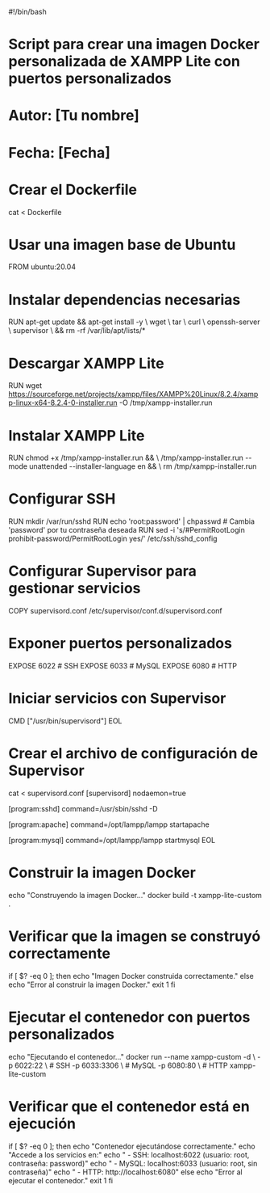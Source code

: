 #!/bin/bash

# Script para crear una imagen Docker personalizada de XAMPP Lite con puertos personalizados
# Autor: [Tu nombre]
# Fecha: [Fecha]

# Crear el Dockerfile
cat <<EOL > Dockerfile
# Usar una imagen base de Ubuntu
FROM ubuntu:20.04

# Instalar dependencias necesarias
RUN apt-get update && apt-get install -y \\
    wget \\
    tar \\
    curl \\
    openssh-server \\
    supervisor \\
    && rm -rf /var/lib/apt/lists/*

# Descargar XAMPP Lite
RUN wget https://sourceforge.net/projects/xampp/files/XAMPP%20Linux/8.2.4/xampp-linux-x64-8.2.4-0-installer.run -O /tmp/xampp-installer.run

# Instalar XAMPP Lite
RUN chmod +x /tmp/xampp-installer.run && \\
    /tmp/xampp-installer.run --mode unattended --installer-language en && \\
    rm /tmp/xampp-installer.run

# Configurar SSH
RUN mkdir /var/run/sshd
RUN echo 'root:password' | chpasswd  # Cambia 'password' por tu contraseña deseada
RUN sed -i 's/#PermitRootLogin prohibit-password/PermitRootLogin yes/' /etc/ssh/sshd_config

# Configurar Supervisor para gestionar servicios
COPY supervisord.conf /etc/supervisor/conf.d/supervisord.conf

# Exponer puertos personalizados
EXPOSE 6022  # SSH
EXPOSE 6033  # MySQL
EXPOSE 6080  # HTTP

# Iniciar servicios con Supervisor
CMD ["/usr/bin/supervisord"]
EOL

# Crear el archivo de configuración de Supervisor
cat <<EOL > supervisord.conf
[supervisord]
nodaemon=true

[program:sshd]
command=/usr/sbin/sshd -D

[program:apache]
command=/opt/lampp/lampp startapache

[program:mysql]
command=/opt/lampp/lampp startmysql
EOL

# Construir la imagen Docker
echo "Construyendo la imagen Docker..."
docker build -t xampp-lite-custom .

# Verificar que la imagen se construyó correctamente
if [ $? -eq 0 ]; then
    echo "Imagen Docker construida correctamente."
else
    echo "Error al construir la imagen Docker."
    exit 1
fi

# Ejecutar el contenedor con puertos personalizados
echo "Ejecutando el contenedor..."
docker run --name xampp-custom -d \\
  -p 6022:22 \      # SSH
  -p 6033:3306 \    # MySQL
  -p 6080:80 \      # HTTP
  xampp-lite-custom

# Verificar que el contenedor está en ejecución
if [ $? -eq 0 ]; then
    echo "Contenedor ejecutándose correctamente."
    echo "Accede a los servicios en:"
    echo " - SSH: localhost:6022 (usuario: root, contraseña: password)"
    echo " - MySQL: localhost:6033 (usuario: root, sin contraseña)"
    echo " - HTTP: http://localhost:6080"
else
    echo "Error al ejecutar el contenedor."
    exit 1
fi
